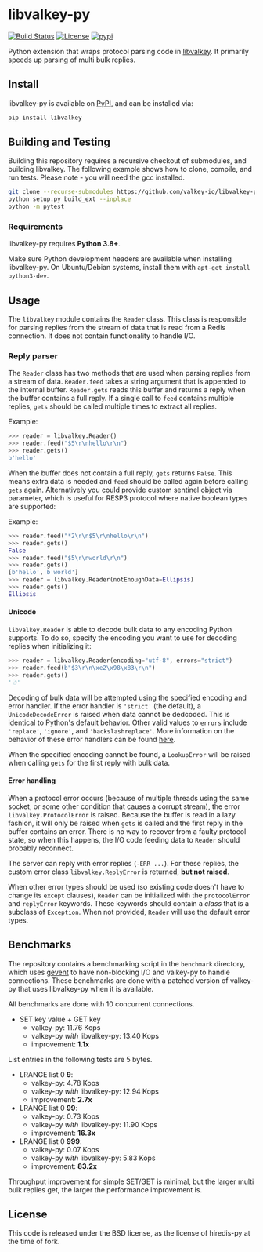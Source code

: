 # libvalkey-py

[![Build Status](https://github.com/valkey-io/libvalkey-py/actions/workflows/integration.yaml/badge.svg)](https://github.com/valkey-io/libvalkey-py/actions/workflows/integration.yaml)
[![License](https://img.shields.io/badge/License-BSD_3--Clause-blue.svg)](https://opensource.org/licenses/BSD-3-Clause)
[![pypi](https://badge.fury.io/py/libvalkey.svg)](https://pypi.org/project/libvalkey/)

Python extension that wraps protocol parsing code in [libvalkey][libvalkey].
It primarily speeds up parsing of multi bulk replies.

[libvalkey]: http://github.com/valkey-io/libvalkey

## Install

libvalkey-py is available on [PyPI](https://pypi.org/project/libvalkey/), and can be installed via:

```bash
pip install libvalkey
```
## Building and Testing

Building this repository requires a recursive checkout of submodules, and building libvalkey. The following example shows how to clone, compile, and run tests. Please note - you will need the gcc installed.

```bash
git clone --recurse-submodules https://github.com/valkey-io/libvalkey-py
python setup.py build_ext --inplace
python -m pytest
```

### Requirements

libvalkey-py requires **Python 3.8+**.

Make sure Python development headers are available when installing libvalkey-py.
On Ubuntu/Debian systems, install them with `apt-get install python3-dev`.

## Usage

The `libvalkey` module contains the `Reader` class. This class is responsible for
parsing replies from the stream of data that is read from a Redis connection.
It does not contain functionality to handle I/O.

### Reply parser

The `Reader` class has two methods that are used when parsing replies from a
stream of data. `Reader.feed` takes a string argument that is appended to the
internal buffer. `Reader.gets` reads this buffer and returns a reply when the
buffer contains a full reply. If a single call to `feed` contains multiple
replies, `gets` should be called multiple times to extract all replies.

Example:

```python
>>> reader = libvalkey.Reader()
>>> reader.feed("$5\r\nhello\r\n")
>>> reader.gets()
b'hello'
```

When the buffer does not contain a full reply, `gets` returns `False`.
This means extra data is needed and `feed` should be called again before calling
`gets` again. Alternatively you could provide custom sentinel object via parameter,
which is useful for RESP3 protocol where native boolean types are supported:

Example:

```python
>>> reader.feed("*2\r\n$5\r\nhello\r\n")
>>> reader.gets()
False
>>> reader.feed("$5\r\nworld\r\n")
>>> reader.gets()
[b'hello', b'world']
>>> reader = libvalkey.Reader(notEnoughData=Ellipsis)
>>> reader.gets()
Ellipsis
```

#### Unicode

`libvalkey.Reader` is able to decode bulk data to any encoding Python supports.
To do so, specify the encoding you want to use for decoding replies when
initializing it:

```python
>>> reader = libvalkey.Reader(encoding="utf-8", errors="strict")
>>> reader.feed(b"$3\r\n\xe2\x98\x83\r\n")
>>> reader.gets()
'☃'
```

Decoding of bulk data will be attempted using the specified encoding and
error handler. If the error handler is `'strict'` (the default), a
`UnicodeDecodeError` is raised when data cannot be dedcoded. This is identical
to Python's default behavior. Other valid values to `errors` include
`'replace'`, `'ignore'`, and `'backslashreplace'`. More information on the
behavior of these error handlers can be found
[here](https://docs.python.org/3/howto/unicode.html#the-string-type).


When the specified encoding cannot be found, a `LookupError` will be raised
when calling `gets` for the first reply with bulk data.

#### Error handling

When a protocol error occurs (because of multiple threads using the same
socket, or some other condition that causes a corrupt stream), the error
`libvalkey.ProtocolError` is raised. Because the buffer is read in a lazy
fashion, it will only be raised when `gets` is called and the first reply in
the buffer contains an error. There is no way to recover from a faulty protocol
state, so when this happens, the I/O code feeding data to `Reader` should
probably reconnect.

The server can reply with error replies (`-ERR ...`). For these replies, the
custom error class `libvalkey.ReplyError` is returned, **but not raised**.

When other error types should be used (so existing code doesn't have to change
its `except` clauses), `Reader` can be initialized with the `protocolError` and
`replyError` keywords. These keywords should contain a *class* that is a
subclass of `Exception`. When not provided, `Reader` will use the default
error types.

## Benchmarks

The repository contains a benchmarking script in the `benchmark` directory,
which uses [gevent](http://gevent.org/) to have non-blocking I/O and valkey-py
to handle connections. These benchmarks are done with a patched version of
valkey-py that uses libvalkey-py when it is available.

All benchmarks are done with 10 concurrent connections.

* SET key value + GET key
  * valkey-py: 11.76 Kops
  * valkey-py *with* libvalkey-py: 13.40 Kops
  * improvement: **1.1x**

List entries in the following tests are 5 bytes.

* LRANGE list 0 **9**:
  * valkey-py: 4.78 Kops
  * valkey-py *with* libvalkey-py: 12.94 Kops
  * improvement: **2.7x**
* LRANGE list 0 **99**:
  * valkey-py: 0.73 Kops
  * valkey-py *with* libvalkey-py: 11.90 Kops
  * improvement: **16.3x**
* LRANGE list 0 **999**:
  * valkey-py: 0.07 Kops
  * valkey-py *with* libvalkey-py: 5.83 Kops
  * improvement: **83.2x**

Throughput improvement for simple SET/GET is minimal, but the larger multi bulk replies
get, the larger the performance improvement is.

## License

This code is released under the BSD license, as the license of hiredis-py at
the time of fork.
